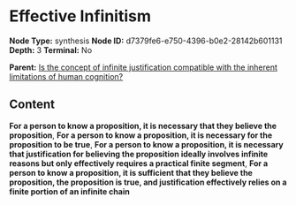 # Effective Infinitism

**Node Type:** synthesis
**Node ID:** d7379fe6-e750-4396-b0e2-28142b601131
**Depth:** 3
**Terminal:** No

**Parent:** [Is the concept of infinite justification compatible with the inherent limitations of human cognition?](is-the-concept-of-infinite-justification-compatible-with-the-inherent-limitations-of-human-cognition.md)

## Content

**For a person to know a proposition, it is necessary that they believe the proposition**, **For a person to know a proposition, it is necessary for the proposition to be true**, **For a person to know a proposition, it is necessary that justification for believing the proposition ideally involves infinite reasons but only effectively requires a practical finite segment**, **For a person to know a proposition, it is sufficient that they believe the proposition, the proposition is true, and justification effectively relies on a finite portion of an infinite chain**
